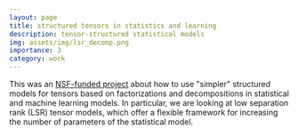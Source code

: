 ```yaml
---
layout: page
title: structured tensors in statistics and learning
description: tensor-structured statistical models
img: assets/img/lsr_decomp.png
importance: 3
category: work
---
```


This was an [NSF-funded project](https://www.nsf.gov/awardsearch/showAward?AWD_ID=1910110) about how to use "simpler" structured models for tensors based on factorizations and decompositions in statistical and machine learning models. In particular, we are looking at low separation rank (LSR) tensor models, which offer a flexible framework for increasing the number of parameters of the statistical model. 
